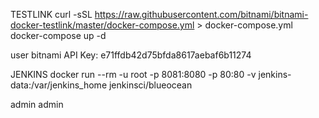 
TESTLINK
curl -sSL https://raw.githubusercontent.com/bitnami/bitnami-docker-testlink/master/docker-compose.yml > docker-compose.yml
docker-compose up -d

user
bitnami
API Key: e71ffdb42d75bfda8617aebaf6b11274


JENKINS
docker run --rm -u root -p 8081:8080 -p 80:80 -v jenkins-data:/var/jenkins_home jenkinsci/blueocean

admin
admin